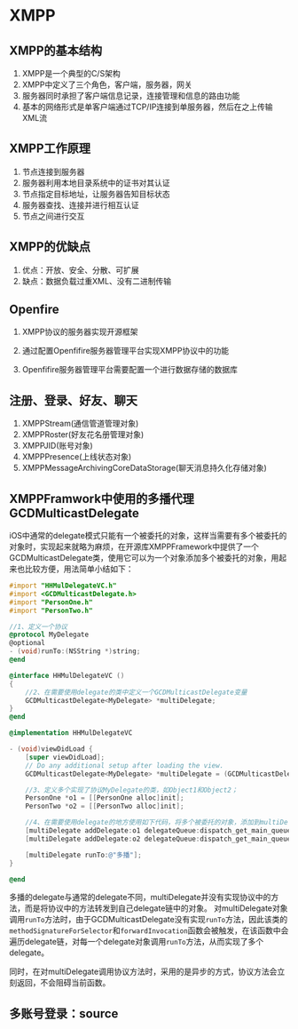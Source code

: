 # XMPP

## XMPP的基本结构

1. XMPP是一个典型的C/S架构
2. XMPP中定义了三个角色，客户端，服务器，网关
3. 服务器同时承担了客户端信息记录，连接管理和信息的路由功能
4. 基本的网络形式是单客户端通过TCP/IP连接到单服务器，然后在之上传输XML流

## XMPP工作原理

1. 节点连接到服务器
2. 服务器利用本地目录系统中的证书对其认证
3. 节点指定目标地址，让服务器告知目标状态
4. 服务器查找、连接并进行相互认证
5. 节点之间进行交互

## XMPP的优缺点

1. 优点：开放、安全、分散、可扩展
2. 缺点：数据负载过重XML、没有二进制传输

## Openfire

1. XMPP协议的服务器实现开源框架

2. 通过配置Openfifire服务器管理平台实现XMPP协议中的功能

3. Openfifire服务器管理平台需要配置⼀个进⾏数据存储的数据库

## 注册、登录、好友、聊天

1. XMPPStream(通信管道管理对象) 
2. XMPPRoster(好友花名册管理对象) 
3. XMPPJID(账号对象) 
4. XMPPPresence(上线状态对象)
5. XMPPMessageArchivingCoreDataStorage(聊天消息持久化存储对象)

## XMPPFramwork中使用的多播代理GCDMulticastDelegate

iOS中通常的delegate模式只能有一个被委托的对象，这样当需要有多个被委托的对象时，实现起来就略为麻烦，在开源库XMPPFramework中提供了一个GCDMulticastDelegate类，使用它可以为一个对象添加多个被委托的对象，用起来也比较方便，用法简单小结如下：

```objective-c
#import "HHMulDelegateVC.h"
#import <GCDMulticastDelegate.h>
#import "PersonOne.h"
#import "PersonTwo.h"

//1、定义一个协议
@protocol MyDelegate
@optional
- (void)runTo:(NSString *)string;
@end

@interface HHMulDelegateVC ()
{
    //2、在需要使用delegate的类中定义一个GCDMulticastDelegate变量
    GCDMulticastDelegate<MyDelegate> *multiDelegate;
}
@end

@implementation HHMulDelegateVC

- (void)viewDidLoad {
    [super viewDidLoad];
    // Do any additional setup after loading the view.
    GCDMulticastDelegate<MyDelegate> *multiDelegate = (GCDMulticastDelegate <MyDelegate> *)[[GCDMulticastDelegate alloc] init];

    //3、定义多个实现了协议MyDelegate的类，如Object1和Object2；
    PersonOne *o1 = [[PersonOne alloc]init];
    PersonTwo *o2 = [[PersonTwo alloc]init];

    //4、在需要使用delegate的地方使用如下代码，将多个被委托的对象，添加到multiDelegate的delegate链中。
    [multiDelegate addDelegate:o1 delegateQueue:dispatch_get_main_queue()];
    [multiDelegate addDelegate:o2 delegateQueue:dispatch_get_main_queue()];

    [multiDelegate runTo:@"多播"];
}

@end
```

多播的delegate与通常的delegate不同，multiDelegate并没有实现协议中的方法，而是将协议中的方法转发到自己delegate链中的对象。  对multiDelegate对象调用`runTo`方法时，由于GCDMulticastDelegate没有实现`runTo`方法，因此该类的`methodSignatureForSelector`和`forwardInvocation`函数会被触发，在该函数中会遍历delegate链，对每一个delegate对象调用`runTo`方法，从而实现了多个delegate。

同时，在对multiDelegate调用协议方法时，采用的是异步的方式，协议方法会立刻返回，不会阻碍当前函数。

## 多账号登录：source
